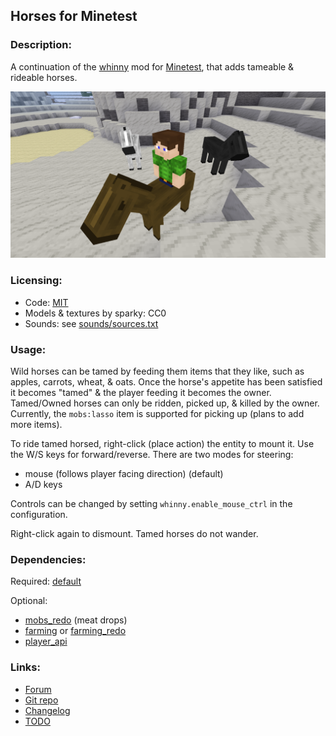 ## Horses for Minetest

### Description:

A continuation of the [whinny][forum] mod for [Minetest], that adds tameable & rideable horses.

![screenshot](screenshot.png)

### Licensing:

- Code: [MIT](LICENSE.txt)
- Models & textures by sparky: CC0
- Sounds: see [sounds/sources.txt](sounds/sources.txt)

### Usage:

Wild horses can be tamed by feeding them items that they like, such as apples, carrots, wheat, & oats. Once the horse's appetite has been satisfied it becomes "tamed" & the player feeding it becomes the owner. Tamed/Owned horses can only be ridden, picked up, & killed by the owner. Currently, the `mobs:lasso` item is supported for picking up (plans to add more items).

To ride tamed horsed, right-click (place action) the entity to mount it. Use the W/S keys for forward/reverse. There are two modes for steering:

- mouse (follows player facing direction) (default)
- A/D keys

Controls can be changed by setting `whinny.enable_mouse_ctrl` in the configuration.

Right-click again to dismount. Tamed horses do not wander.

### Dependencies:

Required: [default](https://github.com/minetest/minetest_game/tree/master/mods/default)

Optional:
- [mobs_redo](https://content.minetest.net/packages/TenPlus1/mobs/) (meat drops)
- [farming](https://github.com/minetest/minetest_game/tree/master/mods/farming) or [farming_redo](https://content.minetest.net/packages/TenPlus1/farming/)
- [player_api](https://github.com/minetest/minetest_game/tree/master/mods/player_api)

### Links:

- [Forum][forum]
- [Git repo](https://github.com/AntumMT/mod-whinny)
- [Changelog](changelog.txt)
- [TODO](TODO.txt)


[Minetest]: http://minetest.net/
[forum]: https://forum.minetest.net/viewtopic.php?t=17170
